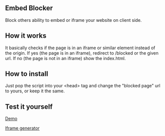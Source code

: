 ## Embed Blocker

Block others ability to embed or iframe your website on client side.

## How it works

It basically checks if the page is in an iframe or similar element instead of the origin. If yes (the page is in an iframe), redirect to /blocked or the given url. If no (the page is not in an iframe) show the index.html.

## How to install

Just pop the script into your &lt;head&gt; tag and change the "blocked page" url to yours, or keep it the same.

## Test it yourself

<a href="https://szeccsa.github.io/embed-blocker" target="_blank">Demo</a>

<a href="[https://szeccsa.github.io/embed-blocker](https://www.iframe-generator.com/)" target="_blank">Iframe generator</a>
